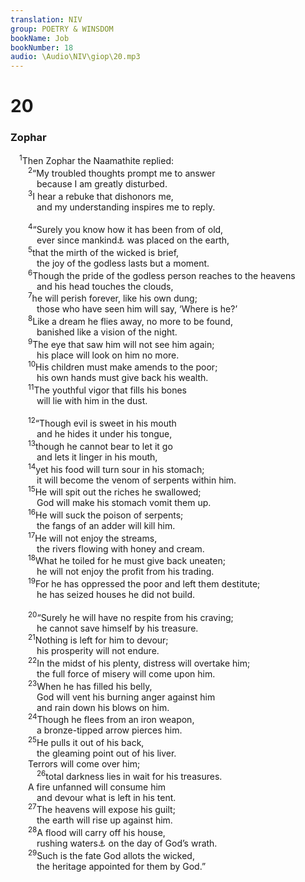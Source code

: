 ```yaml
---
translation: NIV
group: POETRY & WINSDOM
bookName: Job 
bookNumber: 18
audio: \Audio\NIV\giop\20.mp3
---
```


<div class="title"><h1>20</h1><h3>Zophar </h3></div>
<span class="verse giop_20_1"> <sup>1</sup>Then Zophar the Naamathite replied: <br/></span>
<span class="verse giop_20_2">  <sup>2</sup>“My troubled thoughts prompt me to answer <br/>   because I am greatly disturbed. <br/></span>
<span class="verse giop_20_3">  <sup>3</sup>I hear a rebuke that dishonors me, <br/>   and my understanding inspires me to reply. <br/><br/></span>
<span class="verse giop_20_4">  <sup>4</sup>“Surely you know how it has been from of old, <br/>   ever since mankind<a data-toggle="tooltip" data-placement="bottom" title="Or Adam">⚓</a> was placed on the earth, <br/></span>
<span class="verse giop_20_5">  <sup>5</sup>that the mirth of the wicked is brief, <br/>   the joy of the godless lasts but a moment. <br/></span>
<span class="verse giop_20_6">  <sup>6</sup>Though the pride of the godless person reaches to the heavens <br/>   and his head touches the clouds, <br/></span>
<span class="verse giop_20_7">  <sup>7</sup>he will perish forever, like his own dung; <br/>   those who have seen him will say, ‘Where is he?’ <br/></span>
<span class="verse giop_20_8">  <sup>8</sup>Like a dream he flies away, no more to be found, <br/>   banished like a vision of the night. <br/></span>
<span class="verse giop_20_9">  <sup>9</sup>The eye that saw him will not see him again; <br/>   his place will look on him no more. <br/></span>
<span class="verse giop_20_10">  <sup>10</sup>His children must make amends to the poor; <br/>   his own hands must give back his wealth. <br/></span>
<span class="verse giop_20_11">  <sup>11</sup>The youthful vigor that fills his bones <br/>   will lie with him in the dust. <br/><br/></span>
<span class="verse giop_20_12">  <sup>12</sup>“Though evil is sweet in his mouth <br/>   and he hides it under his tongue, <br/></span>
<span class="verse giop_20_13">  <sup>13</sup>though he cannot bear to let it go <br/>   and lets it linger in his mouth, <br/></span>
<span class="verse giop_20_14">  <sup>14</sup>yet his food will turn sour in his stomach; <br/>   it will become the venom of serpents within him. <br/></span>
<span class="verse giop_20_15">  <sup>15</sup>He will spit out the riches he swallowed; <br/>   God will make his stomach vomit them up. <br/></span>
<span class="verse giop_20_16">  <sup>16</sup>He will suck the poison of serpents; <br/>   the fangs of an adder will kill him. <br/></span>
<span class="verse giop_20_17">  <sup>17</sup>He will not enjoy the streams, <br/>   the rivers flowing with honey and cream. <br/></span>
<span class="verse giop_20_18">  <sup>18</sup>What he toiled for he must give back uneaten; <br/>   he will not enjoy the profit from his trading. <br/></span>
<span class="verse giop_20_19">  <sup>19</sup>For he has oppressed the poor and left them destitute; <br/>   he has seized houses he did not build. <br/><br/></span>
<span class="verse giop_20_20">  <sup>20</sup>“Surely he will have no respite from his craving; <br/>   he cannot save himself by his treasure. <br/></span>
<span class="verse giop_20_21">  <sup>21</sup>Nothing is left for him to devour; <br/>   his prosperity will not endure. <br/></span>
<span class="verse giop_20_22">  <sup>22</sup>In the midst of his plenty, distress will overtake him; <br/>   the full force of misery will come upon him. <br/></span>
<span class="verse giop_20_23">  <sup>23</sup>When he has filled his belly, <br/>   God will vent his burning anger against him <br/>   and rain down his blows on him. <br/></span>
<span class="verse giop_20_24">  <sup>24</sup>Though he flees from an iron weapon, <br/>   a bronze-tipped arrow pierces him. <br/></span>
<span class="verse giop_20_25">  <sup>25</sup>He pulls it out of his back, <br/>   the gleaming point out of his liver. <br/>  Terrors will come over him; <br/></span>
<span class="verse giop_20_26">   <sup>26</sup>total darkness lies in wait for his treasures. <br/>  A fire unfanned will consume him <br/>   and devour what is left in his tent. <br/></span>
<span class="verse giop_20_27">  <sup>27</sup>The heavens will expose his guilt; <br/>   the earth will rise up against him. <br/></span>
<span class="verse giop_20_28">  <sup>28</sup>A flood will carry off his house, <br/>   rushing waters<a data-toggle="tooltip" data-placement="bottom" title="Or The possessions in his house will be carried off, / washed away">⚓</a> on the day of God’s wrath. <br/></span>
<span class="verse giop_20_29">  <sup>29</sup>Such is the fate God allots the wicked, <br/>   the heritage appointed for them by God.” <br/></span>

